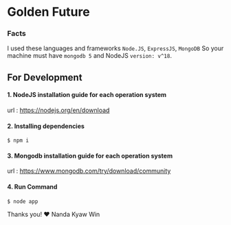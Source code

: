 # Golden Future

### Facts

  I used these languages and frameworks 
  `` Node.JS ``, `` ExpressJS ``, `` MongoDB ``
  So your machine must have ``mongodb 5`` and NodeJS `` version: v^18 ``.

## For Development

#### 1. NodeJS installation guide  for each operation system
   url : https://nodejs.org/en/download

#### 2. Installing dependencies

```shell
$ npm i
```

#### 3. Mongodb installation guide for each operation system
   url : https://www.mongodb.com/try/download/community


#### 4. Run Command

  ```shell
  $ node app
  ```
     
Thanks you! ❤️ Nanda Kyaw Win
